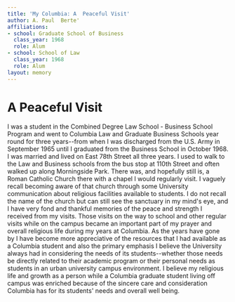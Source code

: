 ```yaml
---
title: 'My Columbia: A  Peaceful Visit'
author: A. Paul  Berte'
affiliations:
- school: Graduate School of Business
  class_year: 1968
  role: Alum
- school: School of Law
  class_year: 1968
  role: Alum
layout: memory
---
```


# A  Peaceful Visit

I was a student in the Combined Degree Law School - Business School Program and went to Columbia Law and Graduate Business Schools year round  for three years--from when I was discharged from the U.S. Army in September 1965 until I graduated from the Business School in October 1968. I was married and lived on East 78th Street all three years. I used to walk to the Law and Business schools from the bus stop at 110th Street and often walked up along Morningside Park. There was, and hopefully still is, a Roman Catholic Church there with a chapel I would regularly visit. I vaguely recall becoming aware of that church through some University communication about religious facilities available to students.  I do not recall the name of the church but can still see the sanctuary in my mind's eye, and I have very fond and thankful memories of the peace and strength I received from my visits. Those visits on the way to school and other regular visits while on the campus became an important part of my prayer and overall religious life during my years at Columbia.  As the years have gone by I have become more appreciative of the resources that I had available as a Columbia student and also the primary emphasis I believe the University always had in considering the needs of its students--whether those needs be directly related to their academic program or their personal needs as students in an urban university campus environment. I believe my religious life and growth as a person while a Columbia graduate student living off campus was enriched because of the sincere care and consideration  Columbia has for its students' needs and   overall well being.
